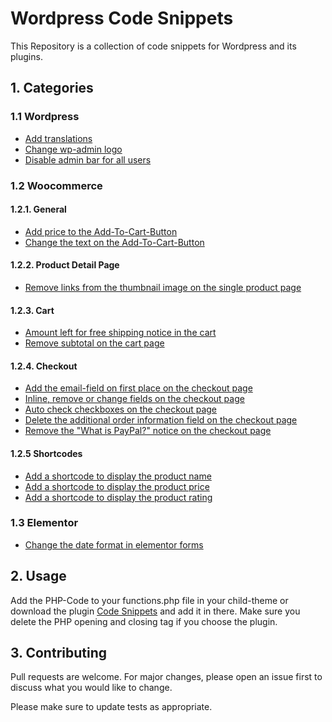# Wordpress Code Snippets

This Repository is a collection of code snippets for Wordpress and its plugins.

## 1. Categories

### 1.1 Wordpress

- [Add translations](/wordpress/php/wp-translations.php)
- [Change wp-admin logo](/wordpress/php/wp-change-wp-admin-logo.php)
- [Disable admin bar for all users](/wordpress/php/wp-disable-admin-bar-for-all-users.php)

### 1.2 Woocommerce

#### 1.2.1. General

- [Add price to the Add-To-Cart-Button](/woocommerce/php/wc-add-price-to-add-to-cart-button.php)
- [Change the text on the Add-To-Cart-Button](/woocommerce/php/wc-change-add-to-cart-text-on-button.php)

#### 1.2.2. Product Detail Page

- [Remove links from the thumbnail image on the single product page](/woocommerce/php/wc-remove-links-from-single-product-image-thumbnails.php)

#### 1.2.3. Cart

- [Amount left for free shipping notice in the cart](/woocommerce/php/wc-amount-left-for-free-shipping-notice.php)
- [Remove subtotal on the cart page](/woocommerce/php/wc-remove-subtotal.php)

#### 1.2.4. Checkout

- [Add the email-field on first place on the checkout page](/woocommerce/php/wc-checkout-email-on-first_place.php)
- [Inline, remove or change fields on the checkout page](/woocommerce/php/wc-checkout-inline-fields-remove-fields-change-placeholder.php)
- [Auto check checkboxes on the checkout page](/woocommerce/php/wc-checkout-auto-check-checkboxes.php)
- [Delete the additional order information field on the checkout page](/woocommerce/php/wc-delete-additional-order-informations.php)
- [Remove the "What is PayPal?" notice on the checkout page](/woocommerce/php/wc-remove-what-is-paypal.php)

#### 1.2.5 Shortcodes

- [Add a shortcode to display the product name](/woocommerce/php/wc-shortcode-display-product-name.php)
- [Add a shortcode to display the product price](/woocommerce/php/wc-shortcode-display-product-price.php)
- [Add a shortcode to display the product rating](/woocommerce/php/wc-shortcode-display-product-rating.php)

### 1.3 Elementor

- [Change the date format in elementor forms](/elementor/php/elementor-form-date-format.php)

## 2. Usage

Add the PHP-Code to your functions.php file in your child-theme or download the plugin [Code Snippets](https://de.wordpress.org/plugins/code-snippets/) and add it in there. Make sure you delete the PHP opening and closing tag if you choose the plugin.

## 3. Contributing

Pull requests are welcome. For major changes, please open an issue first to discuss what you would like to change.

Please make sure to update tests as appropriate.
